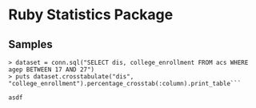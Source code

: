 # Ruby Statistics Package

## Samples

```> conn = RbStatPack::DBConnection.new(:psql, "maksim")
> dataset = conn.sql("SELECT dis, college_enrollment FROM acs WHERE agep BETWEEN 17 AND 27")
> puts dataset.crosstabulate("dis", "college_enrollment").percentage_crosstab(:column).print_table```

asdf